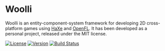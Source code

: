 # Woolli

Woolli is an entity-component-system framework for developing 2D cross-platform games using [HaXe](http://haxe.org/) and [OpenFL](http://www.openfl.org/). It has been developed as a personal project, released under the MIT license.

[![License](https://img.shields.io/badge/license-MIT-blue.svg?style=flat)](http://opensource.org/licenses/MIT) [![Version](https://img.shields.io/badge/version-0.1.0-ff69b4.svg?style=flat)](https://github.com/BlazingMammothGames/Woolli) [![Build Status](https://travis-ci.org/BlazingMammothGames/Woolli.svg?branch=master)](https://travis-ci.org/BlazingMammothGames/Woolli)